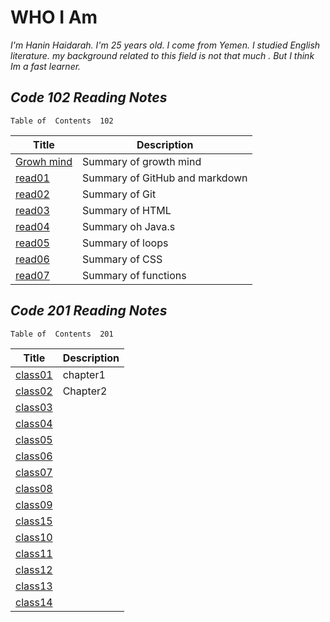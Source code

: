 # WHO I Am 
*I'm Hanin Haidarah. I'm 25 years old. I come from Yemen. I studied English literature. my background  related to this field is not that much . But I think Im a fast learner.*



## *Code 102 Reading Notes*    
    Table of  Contents  102

| Title                                                                           | Description                    |
| -----------                                                                     | -----------                    |
|[Growh mind](https://haninhaidrah.github.io/reading-notes/reading102/growthmind) | Summary of growth mind         | 
|[read01](https://haninhaidrah.github.io/reading-notes/reading102/read01)         | Summary of GitHub and markdown |  
|[read02](https://haninhaidrah.github.io/reading-notes/reading102/read02)         | Summary of Git                 |
|[read03](https://haninhaidrah.github.io/reading-notes/reading102/read03)         | Summary of HTML                | 
|[read04](https://haninhaidrah.github.io/reading-notes/reading102/read04)         | Summary oh Java.s              |
|[read05](https://haninhaidrah.github.io/reading-notes/reading102/read05)         | Summary of loops               |
|[read06](https://haninhaidrah.github.io/reading-notes/reading102/read06)         | Summary of CSS                 |
|[read07](https://haninhaidrah.github.io/reading-notes/reading102/read07)         | Summary of functions           |










## *Code 201 Reading Notes*    
    Table of  Contents  201
 
| Title                                                                             | Description                    |
| -----------                                                                       | -----------                    |
|[class01](https://haninhaidrah.github.io/reading-notes/reading201/class01)         |      chapter1                  |  
|[class02](https://haninhaidrah.github.io/reading-notes/reading201/class02)         |      Chapter2                  |
|[class03](https://haninhaidrah.github.io/reading-notes/reading201/class03)         |                                | 
|[class04](https://haninhaidrah.github.io/reading-notes/reading201/class04)         |                                | 
|[class05](https://haninhaidrah.github.io/reading-notes/reading201/class05)         |                                | 
|[class06](https://haninhaidrah.github.io/reading-notes/reading201/class06)         |                                | 
|[class07](https://haninhaidrah.github.io/reading-notes/reading201/class07)         |                                | 
|[class08](https://haninhaidrah.github.io/reading-notes/reading201/class08)         |                                | 
|[class09](https://haninhaidrah.github.io/reading-notes/reading201/class09)         |                                | 
|[class15](https://haninhaidrah.github.io/reading-notes/reading201/class10)         |                                | 
|[class10](https://haninhaidrah.github.io/reading-notes/reading201/class11)         |                                | 
|[class11](https://haninhaidrah.github.io/reading-notes/reading201/class12)         |                                | 
|[class12](https://haninhaidrah.github.io/reading-notes/reading201/class13)         |                                | 
|[class13](https://haninhaidrah.github.io/reading-notes/reading201/class14)         |                                | 
|[class14](https://haninhaidrah.github.io/reading-notes/reading201/class15)         |                                | 

